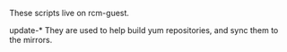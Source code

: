 These scripts live on rcm-guest.

update-*
They are used to help build yum repositories, and sync them to the mirrors.
